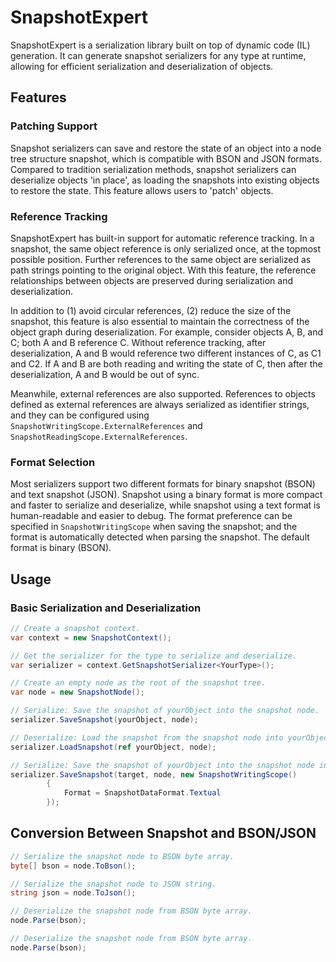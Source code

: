 # SnapshotExpert

SnapshotExpert is a serialization library built on top of dynamic code (IL) generation.
It can generate snapshot serializers for any type at runtime, 
allowing for efficient serialization and deserialization of objects.

## Features

### Patching Support

Snapshot serializers can save and restore the state of an object into a node tree structure snapshot,
which is compatible with BSON and JSON formats.
Compared to tradition serialization methods, snapshot serializers can deserialize objects 'in place',
as loading the snapshots into existing objects to restore the state.
This feature allows users to 'patch' objects.

### Reference Tracking

SnapshotExpert has built-in support for automatic reference tracking.
In a snapshot, the same object reference is only serialized once, at the topmost possible position.
Further references to the same object are serialized as path strings pointing to the original object.
With this feature, the reference relationships between objects are preserved during serialization and deserialization.

In addition to (1) avoid circular references, (2) reduce the size of the snapshot,
this feature is also essential to maintain the correctness of the object graph during deserialization.
For example, consider objects A, B, and C; both A and B reference C.
Without reference tracking, after deserialization, 
A and B would reference two different instances of C, as C1 and C2.
If A and B are both reading and writing the state of C,
then after the deserialization, A and B would be out of sync.

Meanwhile, external references are also supported.
References to objects defined as external references are always serialized as identifier strings,
and they can be configured using `SnapshotWritingScope.ExternalReferences` and 
`SnapshotReadingScope.ExternalReferences`.

### Format Selection

Most serializers support two different formats for binary snapshot (BSON) and text snapshot (JSON).
Snapshot using a binary format is more compact and faster to serialize and deserialize,
while snapshot using a text format is human-readable and easier to debug.
The format preference can be specified in `SnapshotWritingScope` when saving the snapshot;
and the format is automatically detected when parsing the snapshot.
The default format is binary (BSON).

## Usage

### Basic Serialization and Deserialization

```csharp
// Create a snapshot context.
var context = new SnapshotContext();

// Get the serializer for the type to serialize and deserialize.
var serializer = context.GetSnapshotSerializer<YourType>();

// Create an empty node as the root of the snapshot tree.
var node = new SnapshotNode();

// Serialize: Save the snapshot of yourObject into the snapshot node.
serializer.SaveSnapshot(yourObject, node);

// Deserialize: Load the snapshot from the snapshot node into yourObject.
serializer.LoadSnapshot(ref yourObject, node);

// Serialize: Save the snapshot of yourObject into the snapshot node in textual format.
serializer.SaveSnapshot(target, node, new SnapshotWritingScope()
        {
            Format = SnapshotDataFormat.Textual
        });

```

## Conversion Between Snapshot and BSON/JSON

```csharp
// Serialize the snapshot node to BSON byte array.
byte[] bson = node.ToBson(); 

// Serialize the snapshot node to JSON string.
string json = node.ToJson(); 

// Deserialize the snapshot node from BSON byte array.
node.Parse(bson);

// Deserialize the snapshot node from BSON byte array.
node.Parse(bson);
```
